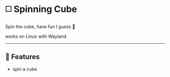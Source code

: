 # ◻️ Spinning Cube

Spin the cube, have fun I guess 🤷

works on Linux with Wayland

---

## 🚀 Features
- spin a cube
